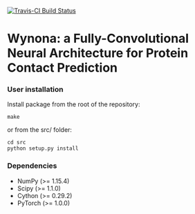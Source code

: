 [![Travis-CI Build Status](https://travis-ci.org/AntoinePassemiers/Wynona.svg?branch=master)](https://travis-ci.org/AntoinePassemiers/Wynona)
# Wynona: a Fully-Convolutional Neural Architecture for Protein Contact Prediction

### User installation

Install package from the root of the repository:
```
make
```

or from the src/ folder:
```
cd src
python setup.py install
```

### Dependencies

- NumPy (>= 1.15.4)
- Scipy (>= 1.1.0)
- Cython (>= 0.29.2)
- PyTorch (>= 1.0.0)
